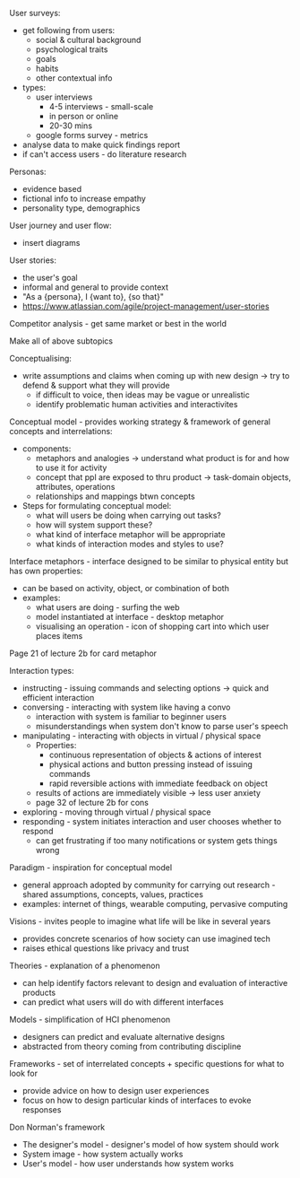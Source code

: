 User surveys:
- get following from users:
	- social & cultural background
	- psychological traits
	- goals
	- habits
	- other contextual info
- types:
	- user interviews
		- 4-5 interviews - small-scale
		- in person or online
		- 20-30 mins
	- google forms survey - metrics
- analyse data to make quick findings report
- if can't access users - do literature research

Personas:
- evidence based
- fictional info to increase empathy
- personality type, demographics

User journey and user flow:
- insert diagrams

User stories:
- the user's goal
- informal and general to provide context
- "As a {persona}, I {want to}, {so that}"
- https://www.atlassian.com/agile/project-management/user-stories

Competitor analysis - get same market or best in the world

Make all of above subtopics

Conceptualising:
- write assumptions and claims when coming up with new design -> try to defend & support what they will provide
	- if difficult to voice, then ideas may be vague or unrealistic
	- identify problematic human activities and interactivites

Conceptual model - provides working strategy & framework of general concepts and interrelations:
- components:
	- metaphors and analogies -> understand what product is for and how to use it for activity
	- concept that ppl are exposed to thru product -> task-domain objects, attributes, operations
	- relationships and mappings btwn concepts
- Steps for formulating conceptual model:
	- what will users be doing when carrying out tasks?
	- how will system support these?
	- what kind of interface metaphor will be appropriate
	- what kinds of interaction modes and styles to use?

Interface metaphors - interface designed to be similar to physical entity but has own properties:
- can be based on activity, object, or combination of both
- examples:
	- what users are doing - surfing the web
	- model instantiated at interface - desktop metaphor
	- visualising an operation - icon of shopping cart into which user places items

Page 21 of lecture 2b for card metaphor

Interaction types:
- instructing - issuing commands and selecting options -> quick and efficient interaction
- conversing - interacting with system like having a convo
	- interaction with system is familiar to beginner users
	- misunderstandings when system don't know to parse user's speech
- manipulating - interacting with objects in virtual / physical space 
	- Properties:
		- continuous representation of objects & actions of interest
		- physical actions and button pressing instead of issuing commands
		- rapid reversible actions with immediate feedback on object
	- results of actions are immediately visible -> less user anxiety
	- page 32 of lecture 2b for cons
- exploring - moving through virtual / physical space
- responding - system initiates interaction and user chooses whether to respond
	- can get frustrating if too many notifications or system gets things wrong

Paradigm - inspiration for conceptual model
- general approach adopted by community for carrying out research - shared assumptions, concepts, values, practices
- examples: internet of things, wearable computing, pervasive computing

Visions - invites people to imagine what life will be like in several years
- provides concrete scenarios of how society can use imagined tech
- raises ethical questions like privacy and trust

Theories - explanation of a phenomenon
- can help identify factors relevant to design and evaluation of interactive products
- can predict what users will do with different interfaces

Models - simplification of HCI phenomenon
- designers can predict and evaluate alternative designs
- abstracted from theory coming from contributing discipline

Frameworks - set of interrelated concepts + specific questions for what to look for
- provide advice on how to design user experiences
- focus on how to design particular kinds of interfaces to evoke responses

Don Norman's framework
- The designer's model - designer's model of how system should work
- System image - how system actually works
- User's model - how user understands how system works